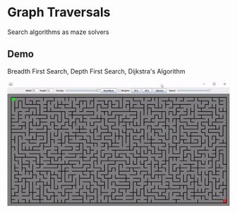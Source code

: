 # Graph Traversals

Search algorithms as maze solvers 

## Demo

Breadth First Search, Depth First Search, Dijkstra's Algorithm

![GIF demo](img/demo.gif)
